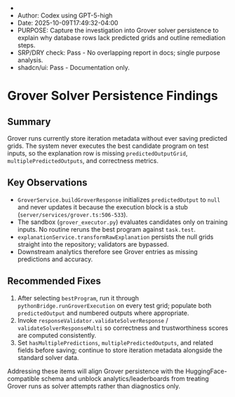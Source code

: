  * 
 * Author: Codex using GPT-5-high
 * Date: 2025-10-09T17:49:32-04:00
 * PURPOSE: Capture the investigation into Grover solver persistence to explain why database rows lack predicted grids and outline remediation steps.
 * SRP/DRY check: Pass - No overlapping report in docs; single purpose analysis.
 * shadcn/ui: Pass - Documentation only.

# Grover Solver Persistence Findings

## Summary
Grover runs currently store iteration metadata without ever saving predicted grids. The system never executes the best candidate program on test inputs, so the explanation row is missing `predictedOutputGrid`, `multiplePredictedOutputs`, and correctness metrics.

## Key Observations
- `GroverService.buildGroverResponse` initializes `predictedOutput` to `null` and never updates it because the execution block is a stub (`server/services/grover.ts:506-533`).
- The sandbox (`grover_executor.py`) evaluates candidates only on training inputs. No routine reruns the best program against `task.test`.
- `explanationService.transformRawExplanation` persists the null grids straight into the repository; validators are bypassed.
- Downstream analytics therefore see Grover entries as missing predictions and accuracy.

## Recommended Fixes
1. After selecting `bestProgram`, run it through `pythonBridge.runGroverExecution` on every test grid; populate both `predictedOutput` and numbered outputs where appropriate.
2. Invoke `responseValidator.validateSolverResponse` / `validateSolverResponseMulti` so correctness and trustworthiness scores are computed consistently.
3. Set `hasMultiplePredictions`, `multiplePredictedOutputs`, and related fields before saving; continue to store iteration metadata alongside the standard solver data.

Addressing these items will align Grover persistence with the HuggingFace-compatible schema and unblock analytics/leaderboards from treating Grover runs as solver attempts rather than diagnostics only.

